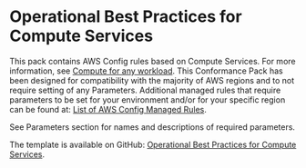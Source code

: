 # Operational Best Practices for Compute Services<a name="operational-best-practices-for-Compute-Services"></a>

 This pack contains AWS Config rules based on Compute Services\. For more information, see [Compute for any workload](https://aws.amazon.com/products/compute/)\. This Conformance Pack has been designed for compatibility with the majority of AWS regions and to not require setting of any Parameters\. Additional managed rules that require parameters to be set for your environment and/or for your specific region can be found at: [List of AWS Config Managed Rules](https://docs.aws.amazon.com/config/latest/developerguide/managed-rules-by-aws-config.html)\. 

 See Parameters section for names and descriptions of required parameters\. 

The template is available on GitHub: [Operational Best Practices for Compute Services](https://github.com/awslabs/aws-config-rules/blob/master/aws-config-conformance-packs/Operational-Best-Practices-for-Compute-Services.yaml)\.